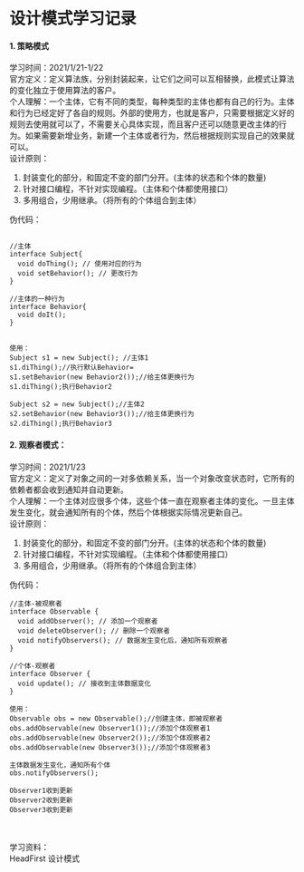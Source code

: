 # 设计模式学习记录

#### 1. 策略模式
学习时间：2021/1/21-1/22 <br>
官方定义：定义算法族，分别封装起来，让它们之间可以互相替换，此模式让算法的变化独立于使用算法的客户。<br>
个人理解：一个主体，它有不同的类型，每种类型的主体也都有自己的行为。主体和行为已经定好了各自的规则。外部的使用方，也就是客户，只需要根据定义好的规则去使用就可以了，不需要关心具体实现，而且客户还可以随意更改主体的行为。如果需要新增业务，新建一个主体或者行为，然后根据规则实现自己的效果就可以。<br>
设计原则：<br>
1. 封装变化的部分，和固定不变的部门分开。(主体的状态和个体的数量)
2. 针对接口编程，不针对实现编程。（主体和个体都使用接口）
3. 多用组合，少用继承。（将所有的个体组合到主体）

伪代码： <br>
```

//主体
interface Subject{
  void doThing(); // 使用对应的行为
  void setBehavior(); // 更改行为
}

//主体的一种行为
interface Behavior{
  void doIt();
}


使用：
Subject s1 = new Subject(); //主体1
s1.diThing();//执行默认Behavior=
s1.setBehavior(new Behavior2());//给主体更换行为
s1.diThing();执行Behavior2

Subject s2 = new Subject();//主体2
s2.setBehavior(new Behavior3());//给主体更换行为
s2.diThing();执行Behavior3
```


#### 2. 观察者模式：
学习时间：2021/1/23 <br>
官方定义：定义了对象之间的一对多依赖关系，当一个对象改变状态时，它所有的依赖者都会收到通知并自动更新。<br>
个人理解：一个主体对应很多个体，这些个体一直在观察者主体的变化。一旦主体发生变化，就会通知所有的个体，然后个体根据实际情况更新自己。<br>
设计原则：<br>
1. 封装变化的部分，和固定不变的部门分开。(主体的状态和个体的数量)
2. 针对接口编程，不针对实现编程。（主体和个体都使用接口）
3. 多用组合，少用继承。（将所有的个体组合到主体）

伪代码： <br>
```
//主体-被观察者
interface Observable {
  void addObserver(); // 添加一个观察者
  void deleteObserver(); // 删除一个观察者
  void notifyObservers(); // 数据发生变化后，通知所有观察者
}

//个体-观察者
interface Observer {
  void update(); // 接收到主体数据变化
}

使用：
Observable obs = new Observable();//创建主体，即被观察者
obs.addObservable(new Observer1());//添加个体观察者1
obs.addObservable(new Observer2());//添加个体观察者2
obs.addObservable(new Observer3());//添加个体观察者3

主体数据发生变化，通知所有个体
obs.notifyObservers();

Observer1收到更新
Observer2收到更新
Observer3收到更新
```

<br>
<br>
学习资料：<br>
HeadFirst 设计模式
